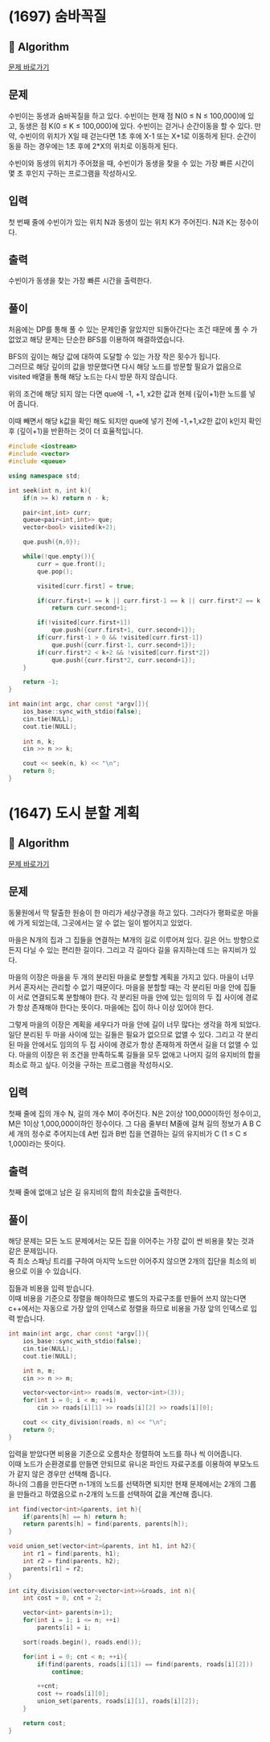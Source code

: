 # (1697) 숨바꼭질
## :100: Algorithm
[문제 바로가기](https://www.acmicpc.net/problem/1697)

## 문제
수빈이는 동생과 숨바꼭질을 하고 있다. 수빈이는 현재 점 N(0 ≤ N ≤ 100,000)에 있고, 동생은 점 K(0 ≤ K ≤ 100,000)에 있다. 수빈이는 걷거나 순간이동을 할 수 있다. 만약, 수빈이의 위치가 X일 때 걷는다면 1초 후에 X-1 또는 X+1로 이동하게 된다. 순간이동을 하는 경우에는 1초 후에 2*X의 위치로 이동하게 된다.

수빈이와 동생의 위치가 주어졌을 때, 수빈이가 동생을 찾을 수 있는 가장 빠른 시간이 몇 초 후인지 구하는 프로그램을 작성하시오.

## 입력
첫 번째 줄에 수빈이가 있는 위치 N과 동생이 있는 위치 K가 주어진다. N과 K는 정수이다.

## 출력
수빈이가 동생을 찾는 가장 빠른 시간을 출력한다.

## 풀이
처음에는 DP를 통해 풀 수 있는 문제인줄 알았지만 되돌아간다는 조건 때문에 풀 수 가 없었고 해당 문제는 단순한 BFS를 이용하여 해결하였습니다.  

BFS의 깊이는 해당 값에 대하여 도달할 수 있는 가장 작은 횟수가 됩니다.  
그러므로 해당 깊이의 값을 방문했다면 다시 해당 노드를 방문할 필요가 없음으로 visited 배열을 통해 해당 노드는 다시 방문 하지 않습니다.  

위의 조건에 해당 되지 않는 다면 que에 -1, +1, x2한 값과 현제 (깊이+1)한 노드를 넣어 줍니다.  

이때 빼면서 해당 k값을 확인 해도 되지만 que에 넣기 전에 -1,+1,x2한 값이 k인지 확인 후 (깊이+1)을 반환하는 것이 더 효율적입니다.

```cpp
#include <iostream>
#include <vector>
#include <queue>

using namespace std;

int seek(int n, int k){
    if(n >= k) return n - k;

    pair<int,int> curr;
    queue<pair<int,int>> que;
    vector<bool> visited(k+2);

    que.push({n,0});

    while(!que.empty()){
        curr = que.front();
        que.pop();

        visited[curr.first] = true;

        if(curr.first+1 == k || curr.first-1 == k || curr.first*2 == k)
            return curr.second+1;

        if(!visited[curr.first+1])
            que.push({curr.first+1, curr.second+1});
        if(curr.first-1 > 0 && !visited[curr.first-1])
            que.push({curr.first-1, curr.second+1});
        if(curr.first*2 < k+2 && !visited[curr.first*2])
            que.push({curr.first*2, curr.second+1});
    }

    return -1;
}

int main(int argc, char const *argv[]){
    ios_base::sync_with_stdio(false);
    cin.tie(NULL);
    cout.tie(NULL);
    
    int n, k;
    cin >> n >> k;

    cout << seek(n, k) << "\n";
    return 0;
}
```
# (1647) 도시 분할 계획
## :100: Algorithm
[문제 바로가기](https://www.acmicpc.net/problem/1647)

## 문제
동물원에서 막 탈출한 원숭이 한 마리가 세상구경을 하고 있다. 그러다가 평화로운 마을에 가게 되었는데, 그곳에서는 알 수 없는 일이 벌어지고 있었다.

마을은 N개의 집과 그 집들을 연결하는 M개의 길로 이루어져 있다. 길은 어느 방향으로든지 다닐 수 있는 편리한 길이다. 그리고 각 길마다 길을 유지하는데 드는 유지비가 있다.

마을의 이장은 마을을 두 개의 분리된 마을로 분할할 계획을 가지고 있다. 마을이 너무 커서 혼자서는 관리할 수 없기 때문이다. 마을을 분할할 때는 각 분리된 마을 안에 집들이 서로 연결되도록 분할해야 한다. 각 분리된 마을 안에 있는 임의의 두 집 사이에 경로가 항상 존재해야 한다는 뜻이다. 마을에는 집이 하나 이상 있어야 한다.

그렇게 마을의 이장은 계획을 세우다가 마을 안에 길이 너무 많다는 생각을 하게 되었다. 일단 분리된 두 마을 사이에 있는 길들은 필요가 없으므로 없앨 수 있다. 그리고 각 분리된 마을 안에서도 임의의 두 집 사이에 경로가 항상 존재하게 하면서 길을 더 없앨 수 있다. 마을의 이장은 위 조건을 만족하도록 길들을 모두 없애고 나머지 길의 유지비의 합을 최소로 하고 싶다. 이것을 구하는 프로그램을 작성하시오.

## 입력
첫째 줄에 집의 개수 N, 길의 개수 M이 주어진다. N은 2이상 100,000이하인 정수이고, M은 1이상 1,000,000이하인 정수이다. 그 다음 줄부터 M줄에 걸쳐 길의 정보가 A B C 세 개의 정수로 주어지는데 A번 집과 B번 집을 연결하는 길의 유지비가 C (1 ≤ C ≤ 1,000)라는 뜻이다.

## 출력
첫째 줄에 없애고 남은 길 유지비의 합의 최솟값을 출력한다.

## 풀이
해당 문제는 모든 노드 문제에서는 모든 집을 이어주는 가장 값이 싼 비용을 찾는 것과 같은 문제입니다.  
즉 최소 스패닝 트리를 구하여 마지막 노드만 이어주지 않으면 2개의 집단을 최소의 비용으로 이을 수 있습니다.  

집들과 비용을 입력 받습니다.  
이때 비용을 기준으로 정렬을 해야하므로 별도의 자료구조를 만들어 쓰지 않는다면 c++에서는 자동으로 가장 앞의 인덱스로 정렬을 하므로 비용을 가장 앞의 인덱스로 입력 받습니다.  

```cpp
int main(int argc, char const *argv[]){
    ios_base::sync_with_stdio(false);
    cin.tie(NULL);
    cout.tie(NULL);

    int n, m; 
    cin >> n >> m;

    vector<vector<int>> roads(m, vector<int>(3));
    for(int i = 0; i < m; ++i)
        cin >> roads[i][1] >> roads[i][2] >> roads[i][0];

    cout << city_division(roads, n) << "\n";
    return 0;
}
```

입력을 받았다면 비용을 기준으로 오름차순 정렬하여 노드를 하나 씩 이어줍니다.  
이때 노드가 순환경로를 만들면 안되므로 유니온 파인드 자료구조를 이용하여 부모노드가 같지 않은 경우만 선택해 줍니다.  
하나의 그룹을 만든다면 n-1개의 노드를 선택하면 되지만 현재 문제에서는 2개의 그룹을 만들라고 하였음으로 n-2개의 노드를 선택하여 값을 계산해 줍니다.

```cpp
int find(vector<int>&parents, int h){
    if(parents[h] == h) return h;
    return parents[h] = find(parents, parents[h]);
}

void union_set(vector<int>&parents, int h1, int h2){
    int r1 = find(parents, h1);
    int r2 = find(parents, h2);
    parents[r1] = r2;
}

int city_division(vector<vector<int>>&roads, int n){
    int cost = 0, cnt = 2;

    vector<int> parents(n+1);
    for(int i = 1; i <= n; ++i)
        parents[i] = i;

    sort(roads.begin(), roads.end());

    for(int i = 0; cnt < n; ++i){
        if(find(parents, roads[i][1]) == find(parents, roads[i][2]))
            continue;

        ++cnt;
        cost += roads[i][0];
        union_set(parents, roads[i][1], roads[i][2]);
    }

    return cost;
}
```